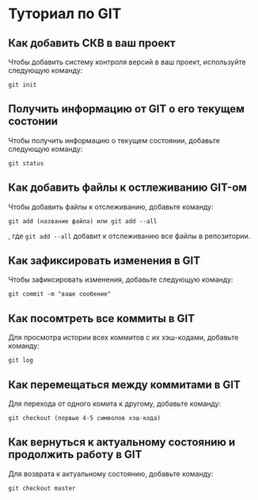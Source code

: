 # Туториал по GIT
## Как добавить СКВ в ваш проект

Чтобы добавить систему контроля версий в ваш проект, используйте следующую команду:

```
git init
```
## Получить информацию от GIT о его текущем состонии
Чтобы получить информацию о текущем состоянии, добавьте следующую команду:
```
git status
```
## Как добавить файлы к остлеживанию GIT-ом
Чтобы добавить файлы к отслеживанию, добавьте команду:
```
git add (название файла) или git add --all
```
, где  ```git add --all``` добавит к отслеживанию все файлы в репозитории.
## Как зафиксировать изменения в GIT

Чтобы зафиксировать изменения, добавьте следующую команду:

```
git commit -m "ваше сообение"
```
## Как посомтреть все коммиты в GIT
Для просмотра истории всех коммитов с их хэш-кодами, добавьте команду:
```
git log
```
## Как перемещаться между коммитами в GIT
Для перехода от одного комита к другому, добавьте команду:
```
git checkout (первые 4-5 символов хэш-кода)
```
## Как вернуться к актуальному состоянию и продолжить работу в GIT
Для возврата к актуальному состоянию, добавьте команду:
```
git checkout master
```